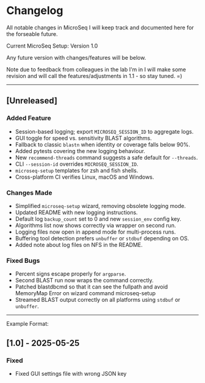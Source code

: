 # Changelog 

All notable changes in MicroSeq I will keep track and documented here for the forseable future.

Current MicroSeq Setup: Version 1.0 

Any future version with changes/features will be below. 

Note due to feedback from colleagues in the lab I'm in I will make some revision and will call the features/adjustments in 1.1 - so stay tuned. =) 

----------------------------------------------------------

## [Unreleased] 



### Added Feature 

- Session-based logging; export `MICROSEQ_SESSION_ID` to aggregate logs.
- GUI toggle for speed vs. sensitivity BLAST algorithms.
- Fallback to classic `blastn` when identity or coverage falls below 90%.
- Added pytests covering the new logging behaviour.
- New `recommend-threads` command suggests a safe default for `--threads`.
- CLI `--session-id` overrides `MICROSEQ_SESSION_ID`.
- `microseq-setup` templates for zsh and fish shells.
- Cross-platform CI verifies Linux, macOS and Windows.

### Changes Made 
- Simplified `microseq-setup` wizard, removing obsolete logging mode.
- Updated README with new logging instructions.
- Default log `backup_count` set to 0 and new `session_env` config key.
- Algorithms list now shows correctly via wrapper on second run.
- Logging files now open in append mode for multi-process runs.
- Buffering tool detection prefers `unbuffer` or `stdbuf` depending on OS.
- Added note about log files on NFS in the README.


### Fixed Bugs 
- Percent signs escape properly for `argparse`.
- Second BLAST run now wraps the command correctly.
- Patched blastdbcmd so that it can see the fullpath and avoid MemoryMap Error on wizard command microseq-setup
- Streamed BLAST output correctly on all platforms using `stdbuf` or `unbuffer`.


---

Example Format:
## [1.0] - 2025-05-25
### Fixed 
- Fixed GUI settings file with wrong JSON key 


